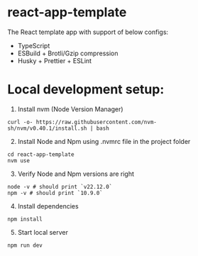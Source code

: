 # react-app-template
The React template app with support of below configs:
  - TypeScript
  - ESBuild + Brotli/Gzip compression
  - Husky + Prettier + ESLint

# Local development setup:
  1. Install nvm (Node Version Manager)
  ```
  curl -o- https://raw.githubusercontent.com/nvm-sh/nvm/v0.40.1/install.sh | bash
  ```
  2. Install Node and Npm using .nvmrc file in the project folder
  ```
  cd react-app-template
  nvm use
  ```
  3. Verify Node and Npm versions are right
  ```
  node -v # should print `v22.12.0`
  npm -v # should print `10.9.0`
  ```
  4. Install dependencies
  ```
  npm install
  ```
  5. Start local server
  ```
  npm run dev
  ```
